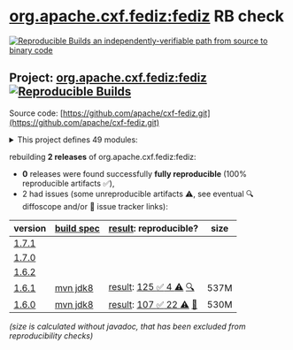 [org.apache.cxf.fediz:fediz](https://central.sonatype.com/artifact/org.apache.cxf.fediz/fediz/versions) RB check
=======

[![Reproducible Builds](https://reproducible-builds.org/images/logos/rb.svg) an independently-verifiable path from source to binary code](https://reproducible-builds.org/)

## Project: [org.apache.cxf.fediz:fediz](https://central.sonatype.com/artifact/org.apache.cxf.fediz/fediz/versions) [![Reproducible Builds](https://img.shields.io/endpoint?url=https://raw.githubusercontent.com/jvm-repo-rebuild/reproducible-central/master/content/org/apache/cxf/fediz/badge.json)](https://github.com/jvm-repo-rebuild/reproducible-central/blob/master/content/org/apache/cxf/fediz/README.md)

Source code: [https://github.com/apache/cxf-fediz.git](https://github.com/apache/cxf-fediz.git)

<details><summary>This project defines 49 modules:</summary>

* [org.apache.cxf.fediz.examples.wsclientWebapp.webservice:common](https://central.sonatype.com/artifact/org.apache.cxf.fediz.examples.wsclientWebapp.webservice/common/overview)
* [org.apache.cxf.fediz.examples.wsclientWebapp.webservice:fedizservice](https://central.sonatype.com/artifact/org.apache.cxf.fediz.examples.wsclientWebapp.webservice/fedizservice/overview)
* [org.apache.cxf.fediz.examples.wsclientWebapp:webapp](https://central.sonatype.com/artifact/org.apache.cxf.fediz.examples.wsclientWebapp/webapp/overview)
* [org.apache.cxf.fediz.examples.wsclientWebapp:webservice](https://central.sonatype.com/artifact/org.apache.cxf.fediz.examples.wsclientWebapp/webservice/overview)
* [org.apache.cxf.fediz.examples:jaxrsCxfPluginWebapp](https://central.sonatype.com/artifact/org.apache.cxf.fediz.examples/jaxrsCxfPluginWebapp/overview)
* [org.apache.cxf.fediz.examples:jaxrsSimpleWebapp](https://central.sonatype.com/artifact/org.apache.cxf.fediz.examples/jaxrsSimpleWebapp/overview)
* [org.apache.cxf.fediz.examples:jaxrsSpringSecurityWebapp](https://central.sonatype.com/artifact/org.apache.cxf.fediz.examples/jaxrsSpringSecurityWebapp/overview)
* [org.apache.cxf.fediz.examples:simpleWebapp](https://central.sonatype.com/artifact/org.apache.cxf.fediz.examples/simpleWebapp/overview)
* [org.apache.cxf.fediz.examples:springPreauthWebapp](https://central.sonatype.com/artifact/org.apache.cxf.fediz.examples/springPreauthWebapp/overview)
* [org.apache.cxf.fediz.examples:springWebapp](https://central.sonatype.com/artifact/org.apache.cxf.fediz.examples/springWebapp/overview)
* [org.apache.cxf.fediz.examples:wsclientWebapp](https://central.sonatype.com/artifact/org.apache.cxf.fediz.examples/wsclientWebapp/overview)
* [org.apache.cxf.fediz.systests.federation:fediz-systests-federation-oidcIdpWebapp](https://central.sonatype.com/artifact/org.apache.cxf.fediz.systests.federation/fediz-systests-federation-oidcIdpWebapp/overview)
* [org.apache.cxf.fediz.systests.federation:fediz-systests-federation-samlIdpWebapp](https://central.sonatype.com/artifact/org.apache.cxf.fediz.systests.federation/fediz-systests-federation-samlIdpWebapp/overview)
* [org.apache.cxf.fediz.systests.federation:fediz-systests-federation-samlWebapp](https://central.sonatype.com/artifact/org.apache.cxf.fediz.systests.federation/fediz-systests-federation-samlWebapp/overview)
* [org.apache.cxf.fediz.systests.federation:fediz-systests-federation-samlsso](https://central.sonatype.com/artifact/org.apache.cxf.fediz.systests.federation/fediz-systests-federation-samlsso/overview)
* [org.apache.cxf.fediz.systests.federation:fediz-systests-federation-unknown-subject](https://central.sonatype.com/artifact/org.apache.cxf.fediz.systests.federation/fediz-systests-federation-unknown-subject/overview)
* [org.apache.cxf.fediz.systests.federation:fediz-systests-federation-wsfed](https://central.sonatype.com/artifact/org.apache.cxf.fediz.systests.federation/fediz-systests-federation-wsfed/overview)
* [org.apache.cxf.fediz.systests.webapps:fediz-systests-webapps-cxf](https://central.sonatype.com/artifact/org.apache.cxf.fediz.systests.webapps/fediz-systests-webapps-cxf/overview)
* [org.apache.cxf.fediz.systests.webapps:fediz-systests-webapps-simple](https://central.sonatype.com/artifact/org.apache.cxf.fediz.systests.webapps/fediz-systests-webapps-simple/overview)
* [org.apache.cxf.fediz.systests.webapps:fediz-systests-webapps-spring](https://central.sonatype.com/artifact/org.apache.cxf.fediz.systests.webapps/fediz-systests-webapps-spring/overview)
* [org.apache.cxf.fediz.systests.webapps:fediz-systests-webapps-springPreauth](https://central.sonatype.com/artifact/org.apache.cxf.fediz.systests.webapps/fediz-systests-webapps-springPreauth/overview)
* [org.apache.cxf.fediz.systests:fediz-systests-custom](https://central.sonatype.com/artifact/org.apache.cxf.fediz.systests/fediz-systests-custom/overview)
* [org.apache.cxf.fediz.systests:fediz-systests-cxf](https://central.sonatype.com/artifact/org.apache.cxf.fediz.systests/fediz-systests-cxf/overview)
* [org.apache.cxf.fediz.systests:fediz-systests-federation](https://central.sonatype.com/artifact/org.apache.cxf.fediz.systests/fediz-systests-federation/overview)
* [org.apache.cxf.fediz.systests:fediz-systests-idp](https://central.sonatype.com/artifact/org.apache.cxf.fediz.systests/fediz-systests-idp/overview)
* [org.apache.cxf.fediz.systests:fediz-systests-jetty9](https://central.sonatype.com/artifact/org.apache.cxf.fediz.systests/fediz-systests-jetty9/overview)
* [org.apache.cxf.fediz.systests:fediz-systests-kerberos](https://central.sonatype.com/artifact/org.apache.cxf.fediz.systests/fediz-systests-kerberos/overview)
* [org.apache.cxf.fediz.systests:fediz-systests-ldap](https://central.sonatype.com/artifact/org.apache.cxf.fediz.systests/fediz-systests-ldap/overview)
* [org.apache.cxf.fediz.systests:fediz-systests-oidc](https://central.sonatype.com/artifact/org.apache.cxf.fediz.systests/fediz-systests-oidc/overview)
* [org.apache.cxf.fediz.systests:fediz-systests-samlsso](https://central.sonatype.com/artifact/org.apache.cxf.fediz.systests/fediz-systests-samlsso/overview)
* [org.apache.cxf.fediz.systests:fediz-systests-spring](https://central.sonatype.com/artifact/org.apache.cxf.fediz.systests/fediz-systests-spring/overview)
* [org.apache.cxf.fediz.systests:fediz-systests-tests](https://central.sonatype.com/artifact/org.apache.cxf.fediz.systests/fediz-systests-tests/overview)
* [org.apache.cxf.fediz.systests:fediz-systests-tomcat](https://central.sonatype.com/artifact/org.apache.cxf.fediz.systests/fediz-systests-tomcat/overview)
* [org.apache.cxf.fediz.systests:fediz-systests-webapps](https://central.sonatype.com/artifact/org.apache.cxf.fediz.systests/fediz-systests-webapps/overview)
* [org.apache.cxf.fediz:apache-fediz](https://central.sonatype.com/artifact/org.apache.cxf.fediz/apache-fediz/overview)
* [org.apache.cxf.fediz:examples](https://central.sonatype.com/artifact/org.apache.cxf.fediz/examples/overview)
* [org.apache.cxf.fediz:fediz](https://central.sonatype.com/artifact/org.apache.cxf.fediz/fediz/overview)
* [org.apache.cxf.fediz:fediz-core](https://central.sonatype.com/artifact/org.apache.cxf.fediz/fediz-core/overview)
* [org.apache.cxf.fediz:fediz-cxf](https://central.sonatype.com/artifact/org.apache.cxf.fediz/fediz-cxf/overview)
* [org.apache.cxf.fediz:fediz-idp](https://central.sonatype.com/artifact/org.apache.cxf.fediz/fediz-idp/overview)
* [org.apache.cxf.fediz:fediz-idp-core](https://central.sonatype.com/artifact/org.apache.cxf.fediz/fediz-idp-core/overview)
* [org.apache.cxf.fediz:fediz-idp-sts](https://central.sonatype.com/artifact/org.apache.cxf.fediz/fediz-idp-sts/overview)
* [org.apache.cxf.fediz:fediz-jetty9](https://central.sonatype.com/artifact/org.apache.cxf.fediz/fediz-jetty9/overview)
* [org.apache.cxf.fediz:fediz-oidc](https://central.sonatype.com/artifact/org.apache.cxf.fediz/fediz-oidc/overview)
* [org.apache.cxf.fediz:fediz-spring](https://central.sonatype.com/artifact/org.apache.cxf.fediz/fediz-spring/overview)
* [org.apache.cxf.fediz:fediz-systests](https://central.sonatype.com/artifact/org.apache.cxf.fediz/fediz-systests/overview)
* [org.apache.cxf.fediz:fediz-tomcat](https://central.sonatype.com/artifact/org.apache.cxf.fediz/fediz-tomcat/overview)
* [org.apache.cxf.fediz:plugin](https://central.sonatype.com/artifact/org.apache.cxf.fediz/plugin/overview)
* [org.apache.cxf.fediz:services](https://central.sonatype.com/artifact/org.apache.cxf.fediz/services/overview)
</details>

rebuilding **2 releases** of org.apache.cxf.fediz:fediz:
- **0** releases were found successfully **fully reproducible** (100% reproducible artifacts :white_check_mark:),
- 2 had issues (some unreproducible artifacts :warning:, see eventual :mag: diffoscope and/or :memo: issue tracker links):

| version | [build spec](/BUILDSPEC.md) | [result](https://reproducible-builds.org/docs/jvm/): reproducible? | size |
| -- | --------- | ------ | -- |
| [1.7.1](https://central.sonatype.com/artifact/org.apache.cxf.fediz/fediz/1.7.1/pom) | | | |
| [1.7.0](https://central.sonatype.com/artifact/org.apache.cxf.fediz/fediz/1.7.0/pom) | | | |
| [1.6.2](https://central.sonatype.com/artifact/org.apache.cxf.fediz/fediz/1.6.2/pom) | | | |
| [1.6.1](https://central.sonatype.com/artifact/org.apache.cxf.fediz/fediz/1.6.1/pom) | [mvn jdk8](fediz-1.6.1.buildspec) | [result](fediz-1.6.1.buildinfo): [125 :white_check_mark:  4 :warning:](fediz-1.6.1.buildcompare) [:mag:](fediz-1.6.1.diffoscope) | 537M |
| [1.6.0](https://central.sonatype.com/artifact/org.apache.cxf.fediz/fediz/1.6.0/pom) | [mvn jdk8](fediz-1.6.0.buildspec) | [result](fediz-1.6.0.buildinfo): [107 :white_check_mark:  22 :warning:](fediz-1.6.0.buildcompare) [:memo:](https://github.com/apache/cxf-fediz/pull/63) | 530M |

<i>(size is calculated without javadoc, that has been excluded from reproducibility checks)</i>
